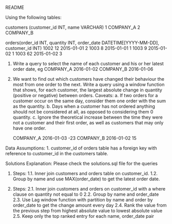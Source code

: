 README

Using the following tables:

customers (customer_id INT, name VARCHAR)
1 COMPANY_A
2 COMPANY_B

orders(order_id INT, quantity INT, order_date
DATETIME[YYYY-MM-DD], customer_id INT)
1002 12 2015-01-01 2
1003 8 2015-01-01 1
1003 9 2015-01-02 1
1003 62 2015-01-02 3


1. Write a query to select the name of each customer and his or her latest order date, eg
	COMPANY_A 2016-01-02
	COMPANY_B 2016-01-06
2. We want to find out which customers have changed their behaviour the most from one
   order to the next. Write a query using a window function that shows, for each customer,
   the largest absolute change in quantity (positive or negative) between orders. Caveats:
	a. If two orders for a customer occur on the same day, consider them one order with
		the sum as the quantity.
	b. Days when a customer has not ordered anything should not be considered at all,
		as opposed to considering them 0 quantity.
	c. Ignore the theoretical increase between the time they were not a customer and
		their first order, as well as customers that may only have one order.
	
	COMPANY_A 2016-01-03 -23
	COMPANY_B 2016-01-02 15

Data Assumptions:
	1. customer_id of orders table has a foreign key with reference to customer_id in the customers table.

Solutions Explanation:
	Please check the solutions.sql file for the queries
1. Steps:
	1.1. Inner join customers and orders table on customer_id.
	1.2. Group by name and use MAX(order_date) to get the latest order date.

2. Steps:
	2.1. Inner join customers and orders on customer_id with a where clause on quantity not equal to 0
	2.2. Group by name and order_date
	2.3. Use Lag window function with partition by name and order by order_date to get the change amount every day
	2.4. Rank the value from the previous step from highest absolute value to lowest absolute value
	2.5. Keep only the top ranked entry for each name, order_date pair
